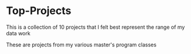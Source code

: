 # Top-Projects

This is a collection of 10 projects that I felt best represent the range of my data work


These are projects from my various master's program classes
